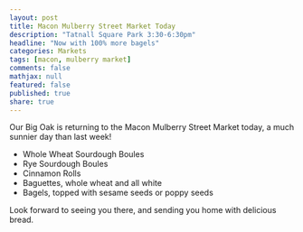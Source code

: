 ```yaml
---
layout: post
title: Macon Mulberry Street Market Today
description: "Tatnall Square Park 3:30-6:30pm"
headline: "Now with 100% more bagels"
categories: Markets
tags: [macon, mulberry market]
comments: false
mathjax: null
featured: false
published: true
share: true
---
```


Our Big Oak is returning to the Macon Mulberry Street Market today, a much sunnier day than last week! 
 * Whole Wheat Sourdough Boules
 * Rye Sourdough Boules
 * Cinnamon Rolls
 * Baguettes, whole wheat and all white
 * Bagels, topped with sesame seeds or poppy seeds
 
Look forward to seeing you there, and sending you home with delicious bread.
